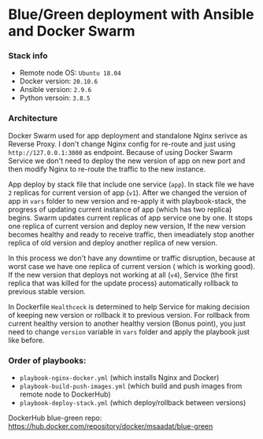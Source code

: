 # Blue/Green deployment with Ansible and Docker Swarm

### Stack info
- Remote node OS: `Ubuntu 18.04`
- Docker version: `20.10.6`
- Ansible version: `2.9.6`
- Python versoin: `3.8.5`

### Architecture
Docker Swarm used for app deployment and standalone Nginx serivce as Reverse Proxy. I don't change Nginx config for re-route and just using `http://127.0.0.1:3000` as endpoint. Because of using Docker Swarm Service we don't need to deploy the new version of app on new port and then modify Nginx to re-route the traffic to the new instance.

App deploy by stack file that include one service (`app`). In stack file we have `2` replicas for current version of app (`v1`). After we changed the version of app in `vars` folder to new version and re-apply it with playbook-stack, the progress of updating current instance of app (which has two replica) begins. Swarm updates current replicas of app service one by one. It stops one replica of current version and deploy new version, If the new version becomes healthy and ready to receive traffic, then imeadiately stop another replica of old version and deploy another replica of new version.

In this process we don't have any downtime or traffic disruption, because at worst case we have one replica of current version ( which is working good). If the new version that deploys not working at all (`v4`), Service (the first replica that was killed for the update process) automatically rollback to previous stable version.

In Dockerfile `Healthceck` is determined to help Service for making decision of keeping new version or rollback it to previous version.
For rollback from current healthy version to another healthy version (Bonus point), you just need to change `version` variable in `vars` folder and apply the playbook just like before.

### Order of playbooks:
- `playbook-nginx-docker.yml` (which installs Nginx and Docker)
- `playbook-build-push-images.yml` (which build and push images from remote node to DockerHub)
- `playbook-deploy-stack.yml` (which deploy/rollback between versions) 

DockerHub blue-green repo:  https://hub.docker.com/repository/docker/msaadat/blue-green
